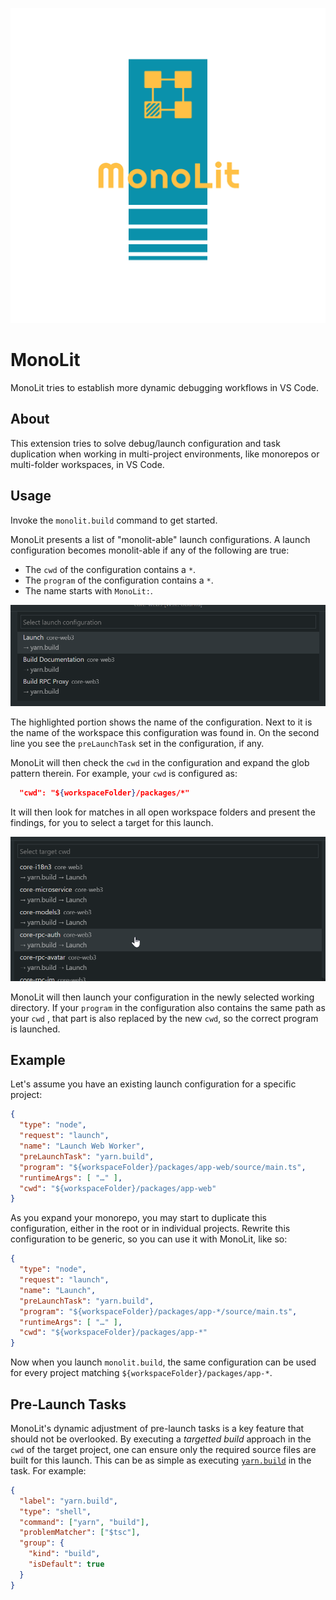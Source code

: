 ![Logo](./doc/logo_transparent.png)

# MonoLit

MonoLit tries to establish more dynamic debugging workflows in VS Code.

## About

This extension tries to solve debug/launch configuration and task duplication
 when working in multi-project environments, like monorepos or multi-folder
 workspaces, in VS Code.

## Usage
Invoke the `monolit.build` command to get started.

MonoLit presents a list of "monolit-able" launch configurations. A launch
 configuration becomes monolit-able if any of the following are true:

- The `cwd` of the configuration contains a `*`.
- The `program` of the configuration contains a `*`.
- The name starts with `MonoLit:`.

![Configuration Selection](./doc/select-configuration.png)

The highlighted portion shows the name of the configuration. Next to it is the
 name of the workspace this configuration was found in.
On the second line you see the `preLaunchTask` set in the configuration, if any.

MonoLit will then check the `cwd` in the configuration and expand the glob
 pattern therein. For example, your `cwd` is configured as:

```json
  "cwd": "${workspaceFolder}/packages/*"
```

It will then look for matches in all open workspace folders and present the
 findings, for you to select a target for this launch.

![Target Selection](./doc/select-target.png)

MonoLit will then launch your configuration in the newly selected working
 directory.
If your `program` in the configuration also contains the same path as your `cwd`
, that part is also replaced by the new `cwd`, so the correct program is
 launched.

## Example

Let's assume you have an existing launch configuration for a specific project:

```json
{
  "type": "node",
  "request": "launch",
  "name": "Launch Web Worker",
  "preLaunchTask": "yarn.build",
  "program": "${workspaceFolder}/packages/app-web/source/main.ts",
  "runtimeArgs": [ "…" ],
  "cwd": "${workspaceFolder}/packages/app-web"
}
```

As you expand your monorepo, you may start to duplicate this configuration,
 either in the root or in individual projects.
Rewrite this configuration to be generic, so you can use it with MonoLit, like
 so:

```json
{
  "type": "node",
  "request": "launch",
  "name": "Launch",
  "preLaunchTask": "yarn.build",
  "program": "${workspaceFolder}/packages/app-*/source/main.ts",
  "runtimeArgs": [ "…" ],
  "cwd": "${workspaceFolder}/packages/app-*"
}
```

Now when you launch `monolit.build`, the same configuration can be used for
 every project matching `${workspaceFolder}/packages/app-*`.

## Pre-Launch Tasks

MonoLit's dynamic adjustment of pre-launch tasks is a key feature that should
 not be overlooked.
By executing a _targetted build_ approach in the `cwd` of the target project,
 one can ensure only the required source files are built for this launch.
This can be as simple as executing [`yarn.build`](https://yarn.build/) in the
 task. For example:

```json
{
  "label": "yarn.build",
  "type": "shell",
  "command": ["yarn", "build"],
  "problemMatcher": ["$tsc"],
  "group": {
    "kind": "build",
    "isDefault": true
  }
}
```
